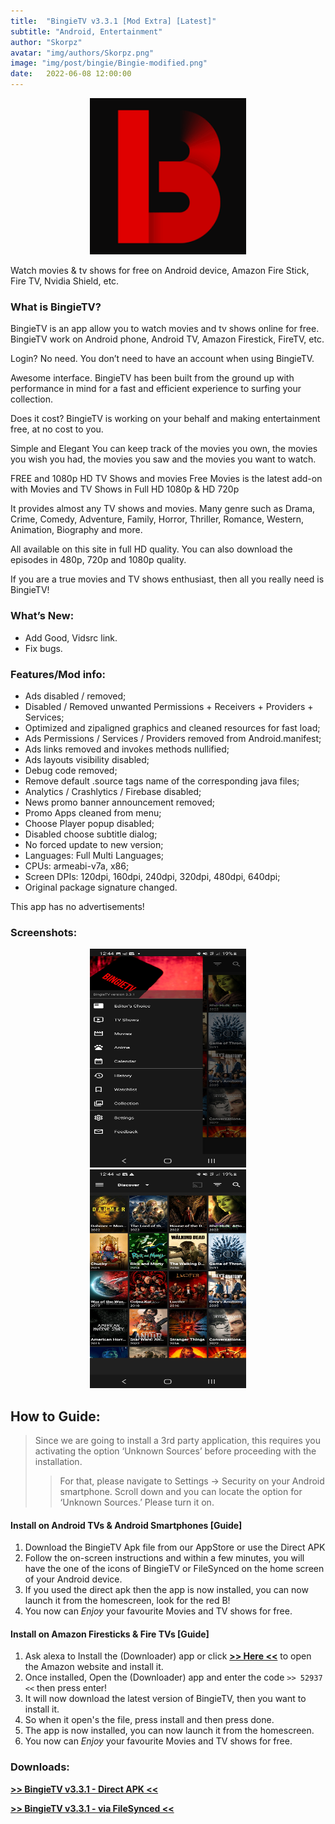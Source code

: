 ```yaml
---
title:  "BingieTV v3.3.1 [Mod Extra] [Latest]"
subtitle: "Android, Entertainment"
author: "Skorpz"
avatar: "img/authors/Skorpz.png"
image: "img/post/bingie/Bingie-modified.png"
date:   2022-06-08 12:00:00
---
```


<div style="text-align: center"><img src="img/post/bingie/BingieTV.png" width="250" height="250" /></div>

Watch movies & tv shows for free on Android device, Amazon Fire Stick, Fire TV, Nvidia Shield, etc.

### What is BingieTV?

BingieTV is an app allow you to watch movies and tv shows online for free. BingieTV work on Android phone, Android TV, Amazon Firestick, FireTV, etc.

Login? No need.
You don’t need to have an account when using BingieTV.

Awesome interface.
BingieTV has been built from the ground up with performance in mind for a fast and efficient experience to surfing your collection.

Does it cost?
BingieTV is working on your behalf and making entertainment free, at no cost to you.

Simple and Elegant
You can keep track of the movies you own, the movies you wish you had, the movies you saw and the movies you want to watch.

FREE and 1080p HD TV Shows and movies
Free Movies is the latest add-on with Movies and TV Shows in Full HD 1080p & HD 720p

It provides almost any TV shows and movies.
Many genre such as Drama, Crime, Comedy, Adventure, Family, Horror, Thriller, Romance, Western, Animation, Biography and more.

All available on this site in full HD quality.
You can also download the episodes in 480p, 720p and 1080p quality.

If you are a true movies and TV shows enthusiast, then all you really need is BingieTV!

### What’s New:
- Add Good, Vidsrc link.
- Fix bugs.

### Features/Mod info:

- Ads disabled / removed;
- Disabled / Removed unwanted Permissions + Receivers + Providers + Services;
- Optimized and zipaligned graphics and cleaned resources for fast load;
- Ads Permissions / Services / Providers removed from Android.manifest;
- Ads links removed and invokes methods nullified;
- Ads layouts visibility disabled;
- Debug code removed;
- Remove default .source tags name of the corresponding java files;
- Analytics / Crashlytics / Firebase disabled;
- News promo banner announcement removed;
- Promo Apps cleaned from menu;
- Choose Player popup disabled;
- Disabled choose subtitle dialog;
- No forced update to new version;
- Languages: Full Multi Languages;
- CPUs: armeabi-v7a, x86;
- Screen DPIs: 120dpi, 160dpi, 240dpi, 320dpi, 480dpi, 640dpi;
- Original package signature changed.

This app has no advertisements!

### Screenshots:

<div style="text-align: center"><img src="img/post/bingie/Bingie-Screenshot-1.jpg" width="250" height="350" /></div>

<div style="text-align: center"><img src="img/post/bingie/Bingie-Screenshot-2.jpg" width="250" height="350" /></div>


## How to Guide:

>Since we are going to install a 3rd party application, this requires you activating the option ‘Unknown Sources’ before proceeding with the installation.
>>For that, please navigate to Settings -> Security on your Android smartphone. Scroll down and you can locate the option for ‘Unknown Sources.’ Please turn it on.



#### Install on Android TVs & Android Smartphones [Guide]

1. Download the BingieTV Apk file from our AppStore or use the Direct APK
2. Follow the on-screen instructions and within a few minutes, you will have the one of the icons of BingieTV or FileSynced on the home screen of your Android device.
3. If you used the direct apk then the app is now installed, you can now launch it from the homescreen, look for the red B!
4. You now can *Enjoy* your favourite Movies and TV shows for free.

#### Install on Amazon Firesticks & Fire TVs [Guide]

1. Ask alexa to Install the (Downloader) app or click [**>> Here <<**](https://amzn.to/3oIIJhM) to open the Amazon website and install it.
2. Once installed, Open the (Downloader) app and enter the code `>> 52937 <<` then press enter!
3. It will now download the latest version of BingieTV, then you want to install it.
4. So when it open's the file, press install and then press done.
5. The app is now installed, you can now launch it from the homescreen.
6. You now can *Enjoy* your favourite Movies and TV shows for free.


### Downloads:

[**>> BingieTV v3.3.1 - Direct APK <<**](https://bit.ly/BingieTVApk)

[**>> BingieTV v3.3.1 - via FileSynced <<**](https://bit.ly/3yskVCX)


